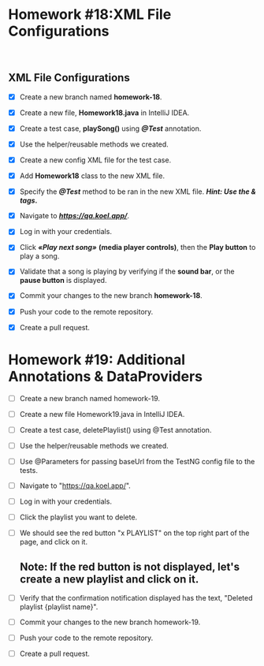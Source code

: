 <h1>Homework #18:XML File Configurations</h1><br>

<h2>XML File Configurations</h2>

* [x] Create a new branch named **homework-18**.

* [x] Create a new file, **Homework18.java** in IntelliJ IDEA.

* [x] Create a test case, **playSong()** using **_@Test_** annotation.

* [x] Use the helper/reusable methods we created.

* [x] Create a new config XML file for the test case.

* [x] Add **Homework18** class to the new XML file.

* [x] Specify the **_@Test_** method to be ran in the new XML file. **_Hint: Use the & tags_.**

* [x] Navigate to _**https://qa.koel.app/**_.

* [x] Log in with your credentials.

* [x] Click **_«Play next song»_** **(media player controls)**, then the **Play button** to play a song.

* [x] Validate that a song is playing by verifying if the **sound bar**, or the **pause button** is displayed.

* [x] Commit your changes to the new branch **homework-18**.

* [x] Push your code to the remote repository.

* [x] Create a pull request.

# Homework #19: Additional Annotations & DataProviders

* [ ] Create a new branch named homework-19.
* [ ] Create a new file Homework19.java in IntelliJ IDEA.
* [ ] Create a test case, deletePlaylist() using @Test annotation.
* [ ] Use the helper/reusable methods we created.
* [ ] Use @Parameters for passing baseUrl from the TestNG config file to the tests.
* [ ] Navigate to "https://qa.koel.app/".
* [ ] Log in with your credentials.
* [ ] Click the playlist you want to delete.
* [ ] We should see the red button "x PLAYLIST" on the top right part of the page, and click on it.
  
    ## Note: If the red button is not displayed, let's create a new playlist and click on it.
  
* [ ] Verify that the confirmation notification displayed has the text, "Deleted playlist {playlist name}".
* [ ] Commit your changes to the new branch homework-19.
* [ ] Push your code to the remote repository.
* [ ] Create a pull request.